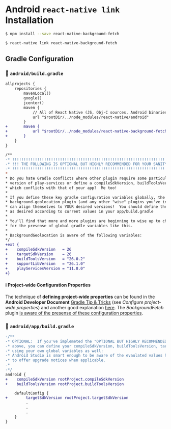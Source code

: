# Android `react-native link` Installation

```bash
$ npm install --save react-native-background-fetch

$ react-native link react-native-background-fetch
```

## Gradle Configuration

### :open_file_folder: **`android/build.gradle`**

```diff
allprojects {
    repositories {
        mavenLocal()
        google()
        jcenter()        
        maven {
            // All of React Native (JS, Obj-C sources, Android binaries) is installed from npm
            url "$rootDir/../node_modules/react-native/android"
        }
+       maven {
+           url "$rootDir/../node_modules/react-native-background-fetch/android/libs"
+       }
    }
}

/**
-* !!!!!!!!!!!!!!!!!!!!!!!!!!!!!!!!!!!!!!!!!!!!!!!!!!!!!!!!!!!!!!!!!!!!!!!!
-* !!! THE FOLLOWING IS OPTIONAL BUT HIGHLY RECOMMENDED FOR YOUR SANITY !!!
-* !!!!!!!!!!!!!!!!!!!!!!!!!!!!!!!!!!!!!!!!!!!!!!!!!!!!!!!!!!!!!!!!!!!!!!!!
*
* Do you hate Gradle conflicts where other plugin require some particular
* version of play-services or define a compileSdkVersion, buildToolsVersion
* which conflicts with that of your app?  Me too!
*
* If you define these key gradle configuration variables globally, the 
* background-geolocation plugin (and any other "wise" plugins you've installed) 
* can align themselves to YOUR desired versions!  You should define these variables 
* as desired according to current values in your app/build.gradle
*
* You'll find that more and more plugins are beginning to wise up to checking 
* for the presense of global gradle variables like this.
*
* BackgroundGeolocation is aware of the following variables:
*/
+ext {
+    compileSdkVersion   = 26
+    targetSdkVersion    = 26
+    buildToolsVersion   = "26.0.2"
+    supportLibVersion   = "26.1.0"
+    playServicesVersion = "11.8.0" 
+}

```

#### :information_source: Project-wide Configuration Properties

The technique of **defining project-wide properties** can be found in the **Android Developer Document** [Gradle Tip &amp; Tricks](https://developer.android.com/studio/build/gradle-tips.html) (see *Configure project-wide properties*) and another good explanation [here](https://segunfamisa.com/posts/android-gradle-extra-properties).  The *BackgroundFetch* plugin [is aware of the presense of these configuration properties](../android/build.gradle#L3-L18).

### :open_file_folder: **`android/app/build.gradle`**

```diff
-/**
-* OPTIONAL:  If you've implemeted the "OPTIONAL BUT HIGHLY RECOMMENDED" note
-* above, you can define your compileSdkVersion, buildToolsVersion, targetSdkVersion 
-* using your own global variables as well:
-* Android Studio is smart enough to be aware of the evaulated values here,
-* to offer upgrade notices when applicable.
-*
-*/
android {
+    compileSdkVersion rootProject.compileSdkVersion
+    buildToolsVersion rootProject.buildToolsVersion

    defaultConfig {
+        targetSdkVersion rootProject.targetSdkVersion
         .
         .
         .
    }
}
